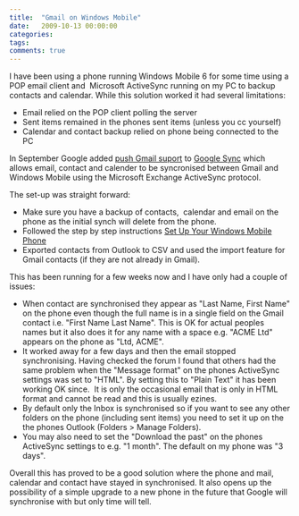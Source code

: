 ```yaml
---
title:  "Gmail on Windows Mobile"
date:   2009-10-13 00:00:00
categories:
tags:
comments: true
---
```

I have been using a phone running Windows Mobile 6 for some time using a POP email client and  Microsoft ActiveSync running on my PC to backup contacts and calendar. While this solution worked it had several limitations:

* Email relied on the POP client polling the server
* Sent items remained in the phones sent items (unless you cc yourself)
* Calendar and contact backup relied on phone being connected to the PC

In September Google added [push Gmail suport](http://googlemobile.blogspot.com/2009/09/google-sync-now-with-push-gmail-support.html "Google Sync: Now with push Gmail support") to [Google Sync](http://m.google.com/sync "Google Sync") which allows email, contact and calender to be syncronised between Gmail and Windows Mobile using the Microsoft Exchange ActiveSync protocol.

The set-up was straight forward:

* Make sure you have a backup of contacts,  calendar and email on the phone as the initial synch will delete from the phone.
* Followed the step by step instructions [Set Up Your Windows Mobile Phone](http://www.google.com/support/mobile/bin/answer.py?answer=138636&amp;topic=14299 "Google Sync: Set Up Your Windows Mobile Phone")
* Exported contacts from Outlook to CSV and used the import feature for Gmail contacts (if they are not already in Gmail).

This has been running for a few weeks now and I have only had a couple of issues:

* When contact are synchronised they appear as "Last Name, First Name" on the phone even though the full name is in a single field on the Gmail contact i.e. "First Name Last Name". This is OK for actual peoples names but it also does it for any name with a space e.g. "ACME Ltd" appears on the phone as "Ltd, ACME".
* It worked away for a few days and then the email stopped synchronising. Having checked the forum I found that others had the same problem when the "Message format" on the phones ActiveSync settings was set to "HTML". By setting this to "Plain Text" it has been working OK since.  It is only the occasional email that is only in HTML format and cannot be read and this is usually ezines.
* By default only the Inbox is synchronised so if you want to see any other folders on the phone (including sent items) you need to set it up on the the phones Outlook (Folders &gt; Manage Folders).
* You may also need to set the "Download the past" on the phones ActiveSync settings to e.g. "1 month". The default on my phone was "3 days".

Overall this has proved to be a good solution where the phone and mail, calendar and contact have stayed in synchronised. It also opens up the possibility of a simple upgrade to a new phone in the future that Google will synchronise with but only time will tell.
